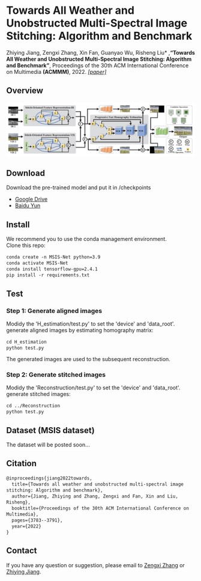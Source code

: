 # Towards All Weather and Unobstructed Multi-Spectral Image Stitching: Algorithm and Benchmark


Zhiying Jiang, Zengxi Zhang, Xin Fan, Guanyao Wu, Risheng Liu* ,**“Towards All Weather and Unobstructed Multi-Spectral Image Stitching: Algorithm and Benchmark”**, Proceedings of the 30th ACM International Conference on Multimedia **(ACMMM)**, 2022. [*[paper]*](https://dl.acm.org/doi/abs/10.1145/3503161.3547966)
## Overview
![Abstract](figures/structure.png)

## Download

Download the pre-trained model and put it in /checkpoints
  - [Google Drive](https://drive.google.com/file/d/122YwzPq3JvQGbvs5sMw0R-yNrjxiuEQZ/view?usp=sharing)
  - [Baidu Yun](https://pan.baidu.com/s/1X0FxjHXefv6DyjZ4tC85Ig?pwd=eufg)



## Install
We recommend you to use the conda management environment. \
Clone this repo:
```
conda create -n MSIS-Net python=3.9
conda activate MSIS-Net
conda install tensorflow-gpu=2.4.1
pip install -r requirements.txt
```
## Test
### Step 1: Generate aligned images
Modidy the 'H_estimation/test.py' to set the 'device' and 'data_root'.  
generate aligned images by estimating homography matrix:
```
cd H_estimation
python test.py
```
The generated images are used to the subsequent reconstruction.

### Step 2: Generate stitched images
Modidy the 'Reconstruction/test.py' to set the 'device' and 'data_root'.  
generate stitched images:
```
cd ../Reconstruction
python test.py
```
## Dataset (MSIS dataset)
The dataset will be posted soon...

## Citation
```
@inproceedings{jiang2022towards,
  title={Towards all weather and unobstructed multi-spectral image stitching: Algorithm and benchmark},
  author={Jiang, Zhiying and Zhang, Zengxi and Fan, Xin and Liu, Risheng},
  booktitle={Proceedings of the 30th ACM International Conference on Multimedia},
  pages={3783--3791},
  year={2022}
}
```
## Contact
If you have any question or suggestion, please email to [Zengxi Zhang](cyouzoukyuu@gmail.com) or [Zhiying Jiang](zyjiang0630@gmail.com).
